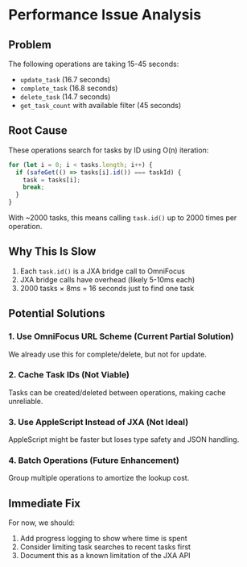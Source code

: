 # Performance Issue Analysis

## Problem
The following operations are taking 15-45 seconds:
- `update_task` (16.7 seconds)
- `complete_task` (16.8 seconds) 
- `delete_task` (14.7 seconds)
- `get_task_count` with available filter (45 seconds)

## Root Cause
These operations search for tasks by ID using O(n) iteration:
```javascript
for (let i = 0; i < tasks.length; i++) {
  if (safeGet(() => tasks[i].id()) === taskId) {
    task = tasks[i];
    break;
  }
}
```

With ~2000 tasks, this means calling `task.id()` up to 2000 times per operation.

## Why This Is Slow
1. Each `task.id()` is a JXA bridge call to OmniFocus
2. JXA bridge calls have overhead (likely 5-10ms each)
3. 2000 tasks × 8ms = 16 seconds just to find one task

## Potential Solutions

### 1. Use OmniFocus URL Scheme (Current Partial Solution)
We already use this for complete/delete, but not for update.

### 2. Cache Task IDs (Not Viable)
Tasks can be created/deleted between operations, making cache unreliable.

### 3. Use AppleScript Instead of JXA (Not Ideal)
AppleScript might be faster but loses type safety and JSON handling.

### 4. Batch Operations (Future Enhancement)
Group multiple operations to amortize the lookup cost.

## Immediate Fix
For now, we should:
1. Add progress logging to show where time is spent
2. Consider limiting task searches to recent tasks first
3. Document this as a known limitation of the JXA API
